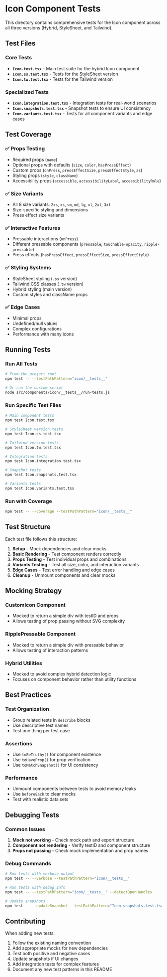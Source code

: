 # Icon Component Tests

This directory contains comprehensive tests for the Icon component across all three versions (Hybrid, StyleSheet, and Tailwind).

## Test Files

### Core Tests

- **`Icon.test.tsx`** - Main test suite for the hybrid Icon component
- **`Icon.ss.test.tsx`** - Tests for the StyleSheet version
- **`Icon.tw.test.tsx`** - Tests for the Tailwind version

### Specialized Tests

- **`Icon.integration.test.tsx`** - Integration tests for real-world scenarios
- **`Icon.snapshots.test.tsx`** - Snapshot tests to ensure UI consistency
- **`Icon.variants.test.tsx`** - Tests for all component variants and edge cases

## Test Coverage

### ✅ Props Testing

- Required props (`name`)
- Optional props with defaults (`size`, `color`, `hasPressEffect`)
- Custom props (`onPress`, `pressEffectSize`, `pressEffectStyle`, `as`)
- Styling props (`style`, `className`)
- Accessibility props (`accessible`, `accessibilityLabel`, `accessibilityRole`)

### ✅ Size Variants

- All 8 size variants: `2xs`, `xs`, `sm`, `md`, `lg`, `xl`, `2xl`, `3xl`
- Size-specific styling and dimensions
- Press effect size variants

### ✅ Interactive Features

- Pressable interactions (`onPress`)
- Different pressable components (`pressable`, `touchable-opacity`, `ripple-pressable`)
- Press effects (`hasPressEffect`, `pressEffectSize`, `pressEffectStyle`)

### ✅ Styling Systems

- StyleSheet styling (`.ss` version)
- Tailwind CSS classes (`.tw` version)
- Hybrid styling (main version)
- Custom styles and className props

### ✅ Edge Cases

- Minimal props
- Undefined/null values
- Complex configurations
- Performance with many icons

## Running Tests

### Run All Tests

```bash
# From the project root
npm test -- --testPathPattern="icon/__tests__"

# Or run the custom script
node src/components/icon/__tests__/run-tests.js
```

### Run Specific Test Files

```bash
# Main component tests
npm test Icon.test.tsx

# StyleSheet version tests
npm test Icon.ss.test.tsx

# Tailwind version tests
npm test Icon.tw.test.tsx

# Integration tests
npm test Icon.integration.test.tsx

# Snapshot tests
npm test Icon.snapshots.test.tsx

# Variants tests
npm test Icon.variants.test.tsx
```

### Run with Coverage

```bash
npm test -- --coverage --testPathPattern="icon/__tests__"
```

## Test Structure

Each test file follows this structure:

1. **Setup** - Mock dependencies and clear mocks
2. **Basic Rendering** - Test component renders correctly
3. **Props Testing** - Test individual props and combinations
4. **Variants Testing** - Test all size, color, and interaction variants
5. **Edge Cases** - Test error handling and edge cases
6. **Cleanup** - Unmount components and clear mocks

## Mocking Strategy

### CustomIcon Component

- Mocked to return a simple div with testID and props
- Allows testing of prop passing without SVG complexity

### RipplePressable Component

- Mocked to return a simple div with pressable behavior
- Allows testing of interaction patterns

### Hybrid Utilities

- Mocked to avoid complex hybrid detection logic
- Focuses on component behavior rather than utility functions

## Best Practices

### Test Organization

- Group related tests in `describe` blocks
- Use descriptive test names
- Test one thing per test case

### Assertions

- Use `toBeTruthy()` for component existence
- Use `toHaveProp()` for prop verification
- Use `toMatchSnapshot()` for UI consistency

### Performance

- Unmount components between tests to avoid memory leaks
- Use `beforeEach` to clear mocks
- Test with realistic data sets

## Debugging Tests

### Common Issues

1. **Mock not working** - Check mock path and export structure
2. **Component not rendering** - Verify testID and component structure
3. **Props not passing** - Check mock implementation and prop names

### Debug Commands

```bash
# Run tests with verbose output
npm test -- --verbose --testPathPattern="icon/__tests__"

# Run tests with debug info
npm test -- --testPathPattern="icon/__tests__" --detectOpenHandles

# Update snapshots
npm test -- --updateSnapshot --testPathPattern="Icon.snapshots.test.tsx"
```

## Contributing

When adding new tests:

1. Follow the existing naming convention
2. Add appropriate mocks for new dependencies
3. Test both positive and negative cases
4. Update snapshots if UI changes
5. Add integration tests for complex features
6. Document any new test patterns in this README
